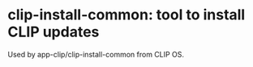 # clip-install-common: tool to install CLIP updates

Used by app-clip/clip-install-common from CLIP OS.
